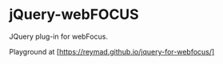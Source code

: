 # jQuery-webFOCUS

JQuery plug-in for webFocus. 

Playground at [https://reymad.github.io/jquery-for-webfocus/]

